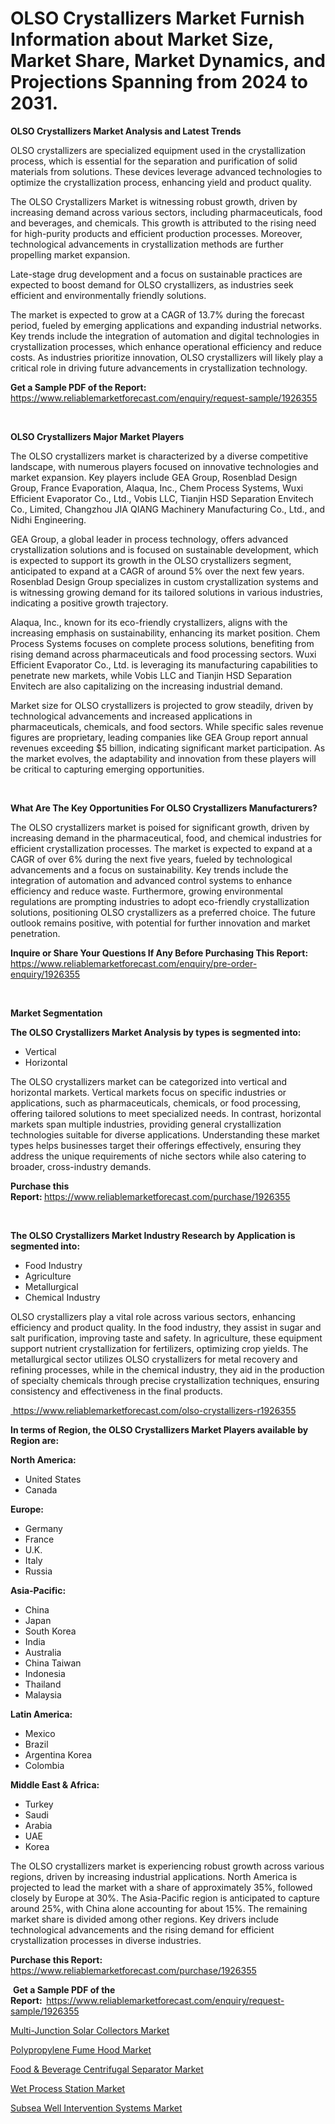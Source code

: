 <p><h1>OLSO Crystallizers Market Furnish Information about Market Size, Market Share, Market Dynamics, and Projections Spanning from 2024 to 2031.</h1></p><p><strong>OLSO Crystallizers Market Analysis and Latest Trends</strong></p>
<p><p>OLSO crystallizers are specialized equipment used in the crystallization process, which is essential for the separation and purification of solid materials from solutions. These devices leverage advanced technologies to optimize the crystallization process, enhancing yield and product quality. </p><p>The OLSO Crystallizers Market is witnessing robust growth, driven by increasing demand across various sectors, including pharmaceuticals, food and beverages, and chemicals. This growth is attributed to the rising need for high-purity products and efficient production processes. Moreover, technological advancements in crystallization methods are further propelling market expansion. </p><p>Late-stage drug development and a focus on sustainable practices are expected to boost demand for OLSO crystallizers, as industries seek efficient and environmentally friendly solutions. </p><p>The market is expected to grow at a CAGR of 13.7% during the forecast period, fueled by emerging applications and expanding industrial networks. Key trends include the integration of automation and digital technologies in crystallization processes, which enhance operational efficiency and reduce costs. As industries prioritize innovation, OLSO crystallizers will likely play a critical role in driving future advancements in crystallization technology.</p></p>
<p><strong>Get a Sample PDF of the Report:&nbsp;</strong> <a href="https://www.reliablemarketforecast.com/enquiry/request-sample/1926355?utm_campaign=1080&utm_medium=2&utm_source=Github&utm_content=ia&utm_term=25102024&utm_id=olso-crystallizers">https://www.reliablemarketforecast.com/enquiry/request-sample/1926355</a></p>
<p>&nbsp;</p>
<p><strong>OLSO Crystallizers Major Market Players</strong></p>
<p><p>The OLSO crystallizers market is characterized by a diverse competitive landscape, with numerous players focused on innovative technologies and market expansion. Key players include GEA Group, Rosenblad Design Group, France Evaporation, Alaqua, Inc., Chem Process Systems, Wuxi Efficient Evaporator Co., Ltd., Vobis LLC, Tianjin HSD Separation Envitech Co., Limited, Changzhou JIA QIANG Machinery Manufacturing Co., Ltd., and Nidhi Engineering. </p><p>GEA Group, a global leader in process technology, offers advanced crystallization solutions and is focused on sustainable development, which is expected to support its growth in the OLSO crystallizers segment, anticipated to expand at a CAGR of around 5% over the next few years. Rosenblad Design Group specializes in custom crystallization systems and is witnessing growing demand for its tailored solutions in various industries, indicating a positive growth trajectory.</p><p>Alaqua, Inc., known for its eco-friendly crystallizers, aligns with the increasing emphasis on sustainability, enhancing its market position. Chem Process Systems focuses on complete process solutions, benefiting from rising demand across pharmaceuticals and food processing sectors. Wuxi Efficient Evaporator Co., Ltd. is leveraging its manufacturing capabilities to penetrate new markets, while Vobis LLC and Tianjin HSD Separation Envitech are also capitalizing on the increasing industrial demand.</p><p>Market size for OLSO crystallizers is projected to grow steadily, driven by technological advancements and increased applications in pharmaceuticals, chemicals, and food sectors. While specific sales revenue figures are proprietary, leading companies like GEA Group report annual revenues exceeding $5 billion, indicating significant market participation. As the market evolves, the adaptability and innovation from these players will be critical to capturing emerging opportunities.</p></p>
<p>&nbsp;</p>
<p><strong>What Are The Key Opportunities For OLSO Crystallizers Manufacturers?</strong></p>
<p><p>The OLSO crystallizers market is poised for significant growth, driven by increasing demand in the pharmaceutical, food, and chemical industries for efficient crystallization processes. The market is expected to expand at a CAGR of over 6% during the next five years, fueled by technological advancements and a focus on sustainability. Key trends include the integration of automation and advanced control systems to enhance efficiency and reduce waste. Furthermore, growing environmental regulations are prompting industries to adopt eco-friendly crystallization solutions, positioning OLSO crystallizers as a preferred choice. The future outlook remains positive, with potential for further innovation and market penetration.</p></p>
<p><strong>Inquire or Share Your Questions If Any Before Purchasing This Report:</strong> <a href="https://www.reliablemarketforecast.com/enquiry/pre-order-enquiry/1926355?utm_campaign=1080&utm_medium=2&utm_source=Github&utm_content=ia&utm_term=25102024&utm_id=olso-crystallizers">https://www.reliablemarketforecast.com/enquiry/pre-order-enquiry/1926355</a></p>
<p>&nbsp;</p>
<p><strong>Market Segmentation</strong></p>
<p><strong>The OLSO Crystallizers Market Analysis by types is segmented into:</strong></p>
<p><ul><li>Vertical</li><li>Horizontal</li></ul></p>
<p><p>The OLSO crystallizers market can be categorized into vertical and horizontal markets. Vertical markets focus on specific industries or applications, such as pharmaceuticals, chemicals, or food processing, offering tailored solutions to meet specialized needs. In contrast, horizontal markets span multiple industries, providing general crystallization technologies suitable for diverse applications. Understanding these market types helps businesses target their offerings effectively, ensuring they address the unique requirements of niche sectors while also catering to broader, cross-industry demands.</p></p>
<p><strong>Purchase this Report:&nbsp;</strong><a href="https://www.reliablemarketforecast.com/purchase/1926355?utm_campaign=1080&utm_medium=2&utm_source=Github&utm_content=ia&utm_term=25102024&utm_id=olso-crystallizers">https://www.reliablemarketforecast.com/purchase/1926355</a></p>
<p>&nbsp;</p>
<p><strong>The OLSO Crystallizers Market Industry Research by Application is segmented into:</strong></p>
<p><ul><li>Food Industry</li><li>Agriculture</li><li>Metallurgical</li><li>Chemical Industry</li></ul></p>
<p><p>OLSO crystallizers play a vital role across various sectors, enhancing efficiency and product quality. In the food industry, they assist in sugar and salt purification, improving taste and safety. In agriculture, these equipment support nutrient crystallization for fertilizers, optimizing crop yields. The metallurgical sector utilizes OLSO crystallizers for metal recovery and refining processes, while in the chemical industry, they aid in the production of specialty chemicals through precise crystallization techniques, ensuring consistency and effectiveness in the final products.</p></p>
<p><a href="https://www.reliablemarketforecast.com/olso-crystallizers-r1926355?utm_campaign=1080&utm_medium=2&utm_source=Github&utm_content=ia&utm_term=25102024&utm_id=olso-crystallizers">&nbsp;https://www.reliablemarketforecast.com/olso-crystallizers-r1926355</a></p>
<p><strong>In terms of Region, the OLSO Crystallizers Market Players available by Region are:</strong></p>
<p>
    <p> <strong> North America: </strong>
        <ul>
            <li>United States</li>
            <li>Canada</li>
        </ul>
        </p> 
    <p> <strong> Europe: </strong>
        <ul>
            <li>Germany</li>
            <li>France</li>
            <li>U.K.</li>
            <li>Italy</li>
            <li>Russia</li>
        </ul>
        </p> 
    <p> <strong> Asia-Pacific: </strong>
        <ul>
            <li>China</li>
            <li>Japan</li>
            <li>South Korea</li>
            <li>India</li>
            <li>Australia</li>
            <li>China Taiwan</li>
            <li>Indonesia</li>
            <li>Thailand</li>
            <li>Malaysia</li>
        </ul>
        </p> 
    <p> <strong> Latin America: </strong>
        <ul>
            <li>Mexico</li>
            <li>Brazil</li>
            <li>Argentina Korea</li>
            <li>Colombia</li>
        </ul>
        </p> 
    <p> <strong> Middle East & Africa: </strong>
        <ul>
            <li>Turkey</li>
            <li>Saudi</li>
            <li>Arabia</li>
            <li>UAE</li>
            <li>Korea</li>
        </ul>
    </p>
    </p>
<p><p>The OLSO crystallizers market is experiencing robust growth across various regions, driven by increasing industrial applications. North America is projected to lead the market with a share of approximately 35%, followed closely by Europe at 30%. The Asia-Pacific region is anticipated to capture around 25%, with China alone accounting for about 15%. The remaining market share is divided among other regions. Key drivers include technological advancements and the rising demand for efficient crystallization processes in diverse industries.</p></p>
<p><strong>Purchase this Report: </strong><a href="https://www.reliablemarketforecast.com/purchase/1926355?utm_campaign=1080&utm_medium=2&utm_source=Github&utm_content=ia&utm_term=25102024&utm_id=olso-crystallizers">https://www.reliablemarketforecast.com/purchase/1926355</a></p>
<p>&nbsp;<strong>Get a Sample PDF of the Report:&nbsp;&nbsp;</strong><a href="https://www.reliablemarketforecast.com/enquiry/request-sample/1926355?utm_campaign=1080&utm_medium=2&utm_source=Github&utm_content=ia&utm_term=25102024&utm_id=olso-crystallizers">https://www.reliablemarketforecast.com/enquiry/request-sample/1926355</a></p>
<p><strong></strong></p>
<p><p><a href="https://www.linkedin.com/pulse/multi-junction-solar-collectors-market-segmentation-geographical-3dejc?utm_campaign=1080&utm_medium=2&utm_source=Github&utm_content=ia&utm_term=25102024&utm_id=olso-crystallizers">Multi-Junction Solar Collectors Market</a></p><p><a href="https://issuu.com/reportprime-2/docs/polypropylene-fume-hood-market-size_e6975319a3073b?utm_campaign=1080&utm_medium=2&utm_source=Github&utm_content=ia&utm_term=25102024&utm_id=olso-crystallizers">Polypropylene Fume Hood Market</a></p><p><a href="https://github.com/anidillnagatat/Market-Research-Report-List-1/blob/main/food-beverage-centrifugal-separator-market.md?utm_campaign=1080&utm_medium=2&utm_source=Github&utm_content=ia&utm_term=25102024&utm_id=olso-crystallizers">Food & Beverage Centrifugal Separator Market</a></p><p><a href="https://issuu.com/reportprime-2/docs/wet-process-station-market-size-203_2a8328b0635d89?utm_campaign=1080&utm_medium=2&utm_source=Github&utm_content=ia&utm_term=25102024&utm_id=olso-crystallizers">Wet Process Station Market</a></p><p><a href="https://www.linkedin.com/pulse/subsea-well-intervention-systems-market-analysis-report-gduge?utm_campaign=1080&utm_medium=2&utm_source=Github&utm_content=ia&utm_term=25102024&utm_id=olso-crystallizers">Subsea Well Intervention Systems Market</a></p></p>